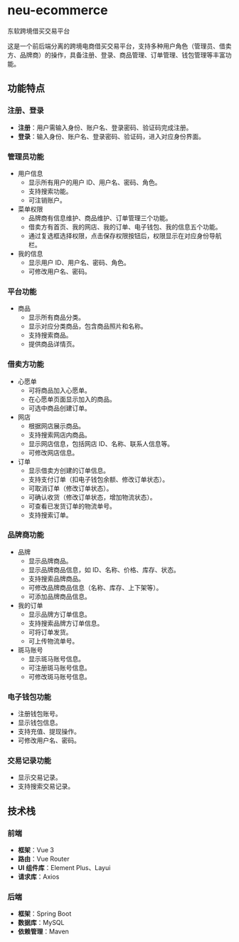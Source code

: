 # neu-ecommerce
东软跨境借买交易平台

这是一个前后端分离的跨境电商借买交易平台，支持多种用户角色（管理员、借卖方、品牌商）的操作，具备注册、登录、商品管理、订单管理、钱包管理等丰富功能。

## 功能特点

### 注册、登录

- **注册**：用户需输入身份、账户名、登录密码、验证码完成注册。
- **登录**：输入身份、账户名、登录密码、验证码，进入对应身份界面。

### 管理员功能

- 用户信息
  - 显示所有用户的用户 ID、用户名、密码、角色。
  - 支持搜索功能。
  - 可注销账户。
- 菜单权限
  - 品牌商有信息维护、商品维护、订单管理三个功能。
  - 借卖方有首页、我的网店、我的订单、电子钱包、我的信息五个功能。
  - 通过复选框选择权限，点击保存权限按钮后，权限显示在对应身份导航栏。
- 我的信息
  - 显示用户 ID、用户名、密码、角色。
  - 可修改用户名、密码。

### 平台功能

- 商品
  - 显示所有商品分类。
  - 显示对应分类商品，包含商品照片和名称。
  - 支持搜索商品。
  - 提供商品详情页。

### 借卖方功能

- 心愿单
  - 可将商品加入心愿单。
  - 在心愿单页面显示加入的商品。
  - 可选中商品创建订单。
- 网店
  - 根据网店展示商品。
  - 支持搜索网店内商品。
  - 显示网店信息，包括网店 ID、名称、联系人信息等。
  - 可修改网店信息。
- 订单
  - 显示借卖方创建的订单信息。
  - 支持支付订单（扣电子钱包余额、修改订单状态）。
  - 可取消订单（修改订单状态）。
  - 可确认收货（修改订单状态，增加物流状态）。
  - 可查看已发货订单的物流单号。
  - 支持搜索订单。

### 品牌商功能

- 品牌
  - 显示品牌商品。
  - 显示品牌商品信息，如 ID、名称、价格、库存、状态。
  - 支持搜索品牌商品。
  - 可修改品牌商品信息（名称、库存、上下架等）。
  - 可添加品牌商品信息。
- 我的订单
  - 显示品牌方订单信息。
  - 支持搜索品牌方订单信息。
  - 可将订单发货。
  - 可上传物流单号。
- 斑马账号
  - 显示斑马账号信息。
  - 可注册斑马账号信息。
  - 可修改斑马账号信息。

### 电子钱包功能

- 注册钱包账号。
- 显示钱包信息。
- 支持充值、提现操作。
- 可修改用户名、密码。

### 交易记录功能

- 显示交易记录。
- 支持搜索交易记录。

## 技术栈

### 前端

- **框架**：Vue 3
- **路由**：Vue Router
- **UI 组件库**：Element Plus、Layui
- **请求库**：Axios

### 后端

- **框架**：Spring Boot
- **数据库**：MySQL
- **依赖管理**：Maven
